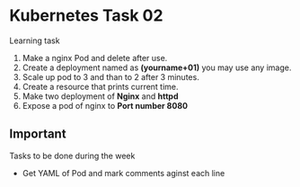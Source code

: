 # Kubernetes Task 02 

Learning task

1. Make a nginx Pod and delete after use. 
2. Create a deployment named as **(yourname+01)** you may use any image.
3. Scale up pod to 3 and than to 2 after 3 minutes. 
4. Create a resource that prints current time.
5. Make two deployment of **Nginx** and **httpd** 
6. Expose a pod of nginx to **Port number 8080**



## Important 
Tasks to be done during the week 

- Get YAML of Pod and mark comments aginst each line  
 
